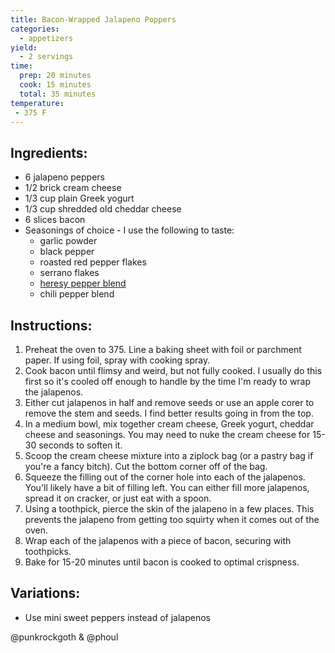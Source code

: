 ```yaml
---
title: Bacon-Wrapped Jalapeno Poppers
categories:
  - appetizers
yield:
  - 2 servings
time:  
  prep: 20 minutes
  cook: 15 minutes
  total: 35 minutes
temperature:
 - 375 F
---
```


## Ingredients:
* 6 jalapeno peppers
* 1/2 brick cream cheese
* 1/3 cup plain Greek yogurt
* 1/3 cup shredded old cheddar cheese
* 6 slices bacon
* Seasonings of choice - I use the following to taste:
  * garlic powder
  * black pepper
  * roasted red pepper flakes
  * serrano flakes
  * [heresy pepper blend](../spices/heresy-pepper-blend.md)
  * chili pepper blend

## Instructions:
1. Preheat the oven to 375. Line a baking sheet with foil or parchment paper. If using foil, spray with cooking spray.
2. Cook bacon until flimsy and weird, but not fully cooked. I usually do this first so it's cooled off enough to handle by the time I'm ready to wrap the jalapenos.
3. Either cut jalapenos in half and remove seeds or use an apple corer to remove the stem and seeds. I find better results going in from the top.
4. In a medium bowl, mix together cream cheese, Greek yogurt, cheddar cheese and seasonings. You may need to nuke the cream cheese for 15-30 seconds to soften it.
5. Scoop the cream cheese mixture into a ziplock bag (or a pastry bag if you're a fancy bitch). Cut the bottom corner off of the bag.
6. Squeeze the filling out of the corner hole into each of the jalapenos. You'll likely have a bit of filling left. You can either fill more jalapenos, spread it on cracker, or just eat with a spoon. 
7. Using a toothpick, pierce the skin of the jalapeno in a few places. This prevents the jalapeno from getting too squirty when it comes out of the oven.
8. Wrap each of the jalapenos with a piece of bacon, securing with toothpicks.
9. Bake for 15-20 minutes until bacon is cooked to optimal crispness.


## Variations:
* Use mini sweet peppers instead of jalapenos

@punkrockgoth & @phoul
